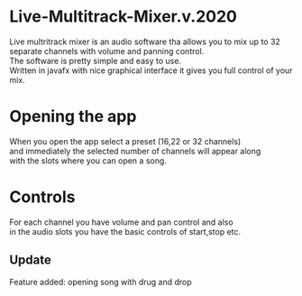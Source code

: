 # Live-Multitrack-Mixer.v.2020

Live multritrack mixer is an audio software tha allows you to mix up to 32 separate channels with volume and panning control.<br>
The software is pretty simple and easy to use.<br>
Written in javafx with nice graphical interface it gives you full control of your mix.<br>

# Opening the app

When you open the app select a preset (16,22 or 32 channels)<br>
and immediately the selected number of channels will appear along <br>
with the slots where you can open a song.

# Controls

For each channel you have volume and pan control and also<br>
in the audio slots you have the basic controls of start,stop etc.

## Update<br>
Feature added: opening song with drug and drop


